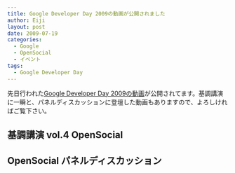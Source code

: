 ```yaml
---
title: Google Developer Day 2009の動画が公開されました
author: Eiji
layout: post
date: 2009-07-19
categories:
  - Google
  - OpenSocial
  - イベント
tags:
  - Google Developer Day
---
```

先日行われた<a href="http://www.youtube.com/view_play_list?p=D9BEC0DBDB742F54" target="_blank">Google Developer Day 2009の動画</a>が公開されてます。基調講演に一瞬と、パネルディスカッションに登壇した動画もありますので、よろしければご覧下さい。

## 基調講演 vol.4 OpenSocial



## OpenSocial パネルディスカッション
